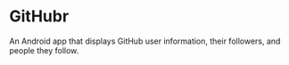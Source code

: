 GitHubr
============================

An Android app that displays GitHub user information, their followers, and people they follow.
